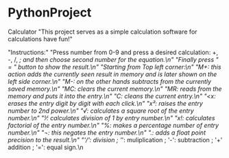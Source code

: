 # PythonProject
Calculator
"This project serves as a simple calculation software for calculations have fun!"

"Instructions:"
"Press number from 0-9 and press a desired calculation: +, -, /, *; and then choose second number for the equation.\n"
"Finally press \" = \" button to show the result.\n"
"Starting from Top left corner:\n"
"M+: this action adds the currently seen result in memory and is later shown on the left side corner.\n"
"M-: on the other hands subtracts from the currently saved memory.\n"
"MC: clears the current memory.\n"
"MR: reads from the memory and puts it into the entry.\n"
"C: cleans the current entry.\n"
"<x: erases the entry digit by digit with each click.\n"
"x²: raises the entry number to 2nd power.\n"
"√: calculates a square root of the entry number.\n"
"⅟: calculates division of 1 by entry number.\n"
"x!: calculates factorial of the entry number.\n"
"%: makes a percentage number of entry number.\n"
"¬: this negates the entry number.\n"
".: adds a float point precision to the result.\n"
"\'/\': division ; \'*\': muliplication ; \'-\': subtraction ; \'+\' addition ; \'=\': equal sign.\n
